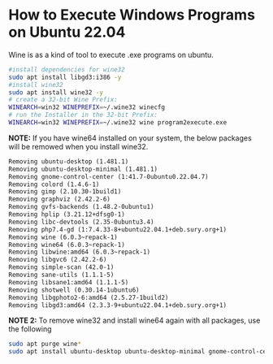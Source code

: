 # How to Execute Windows Programs on Ubuntu 22.04

Wine is as a kind of tool to execute .exe programs on ubuntu.

```bash
#install dependencies for wine32
sudo apt install libgd3:i386 -y
#install wine32
sudo apt install wine32 -y
# create a 32-bit Wine Prefix:
WINEARCH=win32 WINEPREFIX=~/.wine32 winecfg
# run the Installer in the 32-bit Prefix:
WINEARCH=win32 WINEPREFIX=~/.wine32 wine program2execute.exe
```

**NOTE:** If you have wine64 installed on your system, the below packages will be remowed when you install wine32.

```txt
Removing ubuntu-desktop (1.481.1)
Removing ubuntu-desktop-minimal (1.481.1)
Removing gnome-control-center (1:41.7-0ubuntu0.22.04.7)
Removing colord (1.4.6-1)
Removing gimp (2.10.30-1build1)
Removing graphviz (2.42.2-6)
Removing gvfs-backends (1.48.2-0ubuntu1)
Removing hplip (3.21.12+dfsg0-1)
Removing libc-devtools (2.35-0ubuntu3.4)
Removing php7.4-gd (1:7.4.33-8+ubuntu22.04.1+deb.sury.org+1)
Removing wine (6.0.3~repack-1)
Removing wine64 (6.0.3~repack-1)
Removing libwine:amd64 (6.0.3~repack-1)
Removing libgvc6 (2.42.2-6)
Removing simple-scan (42.0-1)
Removing sane-utils (1.1.1-5)
Removing libsane1:amd64 (1.1.1-5)
Removing shotwell (0.30.14-1ubuntu6)
Removing libgphoto2-6:amd64 (2.5.27-1build2)
Removing libgd3:amd64 (2.3.3-9+ubuntu22.04.1+deb.sury.org+1)
```

**NOTE 2:** To remove wine32 and install wine64 again with all packages, use the following

```bash
sudo apt purge wine*
sudo apt install ubuntu-desktop ubuntu-desktop-minimal gnome-control-center colord gimp graphviz gvfs-backends hplip libc-devtools php7.4-gd wine wine64 libwine:amd64 libgvc6 simple-scan sane-utils libsane1:amd64 shotwell libgphoto2-6:amd64 libgd3:amd64 -y
```

